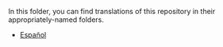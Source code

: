 In this folder, you can find translations of this repository in their appropriately-named folders.
- [Español](https://github.com/microsoft/AI-For-Beginners/)